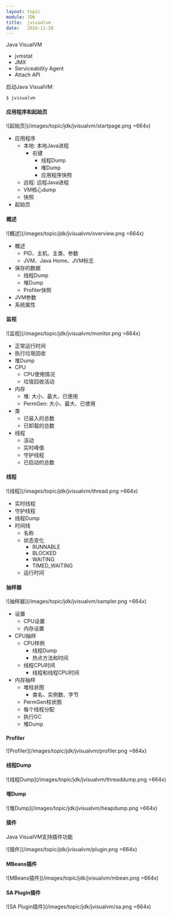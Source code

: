 ```yaml
---
layout: topic
module: JDK
title:  jvisualvm
date:   2016-11-28
---
```


Java VisualVM

* jvmstat
* JMX
* Serviceability Agent
* Attach API

启动Java VisualVM:

```linux
$ jvisualvm
```

#### 应用程序和起始页

![起始页](/images/topic/jdk/jvisualvm/startpage.png =664x)

* 应用程序
    * 本地: 本地Java进程
        * 右键
            * 线程Dump
            * 堆Dump
            * 应用程序快照
    * 远程: 远程Java进程
    * VM核心dump
    * 快照
* 起始页

#### 概述

![概述](/images/topic/jdk/jvisualvm/overview.png =664x)

* 概述
    * PID、主机、主类、参数
    * JVM、Java Home、JVM标志
* 保存的数据
    * 线程Dump
    * 堆Dump
    * Profiler快照
* JVM参数
* 系统属性

#### 监视

![监视](/images/topic/jdk/jvisualvm/monitor.png =664x)

* 正常运行时间
* 执行垃圾回收
* 堆Dump
* CPU
    * CPU使用情况
    * 垃圾回收活动
* 内存
    * 堆: 大小、最大、已使用
    * PermGen: 大小、最大、已使用
* 类
    * 已装入的总数
    * 已卸载的总数
* 线程
    * 活动
    * 实时峰值
    * 守护线程
    * 已启动的总数

#### 线程

![线程](/images/topic/jdk/jvisualvm/thread.png =664x)

* 实时线程
* 守护线程
* 线程Dump
* 时间线
    * 名称
    * 状态变化
        * RUNNABLE
        * BLOCKED
        * WAITING
        * TIMED_WAITING
    * 运行时间

#### 抽样器

![抽样器](/images/topic/jdk/jvisualvm/sampler.png =664x)

* 设置
    * CPU设置
    * 内存设置
* CPU抽样
    * CPU样例
        * 线程Dump
        * 热点方法和时间
    * 线程CPU时间
        * 线程和线程CPU时间
* 内存抽样
    * 堆柱状图
        * 类名、实例数、字节
    * PermGen柱状图
    * 每个线程分配
    * 执行GC
    * 堆Dump

#### Profiler

![Profiler](/images/topic/jdk/jvisualvm/profiler.png =664x)

#### 线程Dump

![线程Dump](/images/topic/jdk/jvisualvm/threaddump.png =664x)

#### 堆Dump

![堆Dump](/images/topic/jdk/jvisualvm/heapdump.png =664x)

#### 插件

Java VisualVM支持插件功能

![插件](/images/topic/jdk/jvisualvm/plugin.png =664x)

#### MBeans插件

![MBeans插件](/images/topic/jdk/jvisualvm/mbean.png =664x)

#### SA Plugin插件

![SA Plugin插件](/images/topic/jdk/jvisualvm/sa.png =664x)
